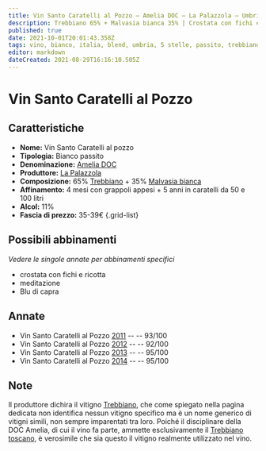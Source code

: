 ```yaml
---
title: Vin Santo Caratelli al Pozzo – Amelia DOC – La Palazzola – Umbria (IT) – 35-39€ – 5★
description: Trebbiano 65% + Malvasia bianca 35% | Crostata con fichi e ricotta – Meditazione – Blu di capra
published: true
date: 2021-10-01T20:01:43.358Z
tags: vino, bianco, italia, blend, umbria, 5 stelle, passito, trebbiano, malvasia bianca, crostata con fichi e ricotta, meditazione, 35-39€, Blu di capra
editor: markdown
dateCreated: 2021-08-29T16:16:10.505Z
---
```


# Vin Santo Caratelli al Pozzo

## Caratteristiche
- **Nome:** Vin Santo Caratelli al pozzo
- **Tipologia:** Bianco passito
- **Denominazione:** [Amelia DOC](/denominazioni/Italia/Umbria/DOC/Amelia) 
- **Produttore:** [La Palazzola](/produttori/Italia/Umbria/La-Palazzola) 
- **Composizione:** 65% [Trebbiano](/vitigni/Italia/bacca-bianca/trebbiano) + 35% [Malvasia bianca](/vitigni/Italia/bacca-bianca/malvasia-bianca)
- **Affinamento:** 4 mesi con grappoli appesi + 5 anni in caratelli da 50 e 100 litri 
- **Alcol:** 11%
- **Fascia di prezzo:** 35-39€
{.grid-list}


## Possibili abbinamenti
*Vedere le singole annate per abbinamenti specifici*

- crostata con fichi e ricotta
- meditazione
- Blu di capra

## Annate
- Vin Santo Caratelli al Pozzo [2011](vini/Italia/Umbria/La-Palazzola/Vin-Santo-Caratelli-al-Pozzo/2011) -- <span class="star-5"></span> -- 93/100
- Vin Santo Caratelli al Pozzo [2012](vini/Italia/Umbria/La-Palazzola/Vin-Santo-Caratelli-al-Pozzo/2012) -- <span class="star-5"></span> -- 92/100
- Vin Santo Caratelli al Pozzo [2013](vini/Italia/Umbria/La-Palazzola/Vin-Santo-Caratelli-al-Pozzo/2013) -- <span class="star-5"></span> -- 95/100
- Vin Santo Caratelli al Pozzo [2014](vini/Italia/Umbria/La-Palazzola/Vin-Santo-Caratelli-al-Pozzo/2014) -- <span class="star-5"></span> -- 95/100

## Note
Il produttore dichira il vitigno [Trebbiano](/vitigni/Italia/bacca-bianca/trebbiano), che come spiegato nella pagina dedicata non identifica nessun vitigno specifico ma è un nome generico di vitigni simili, non sempre imparentati tra loro. Poiché il disciplinare della DOC Amelia, di cui il vino fa parte, ammette esclusivamente il [Trebbiano toscano](/vitigni/Italia/bacca-bianca/trebbiano-toscano), è verosimile che sia questo il vitigno realmente utilizzato nel vino.
